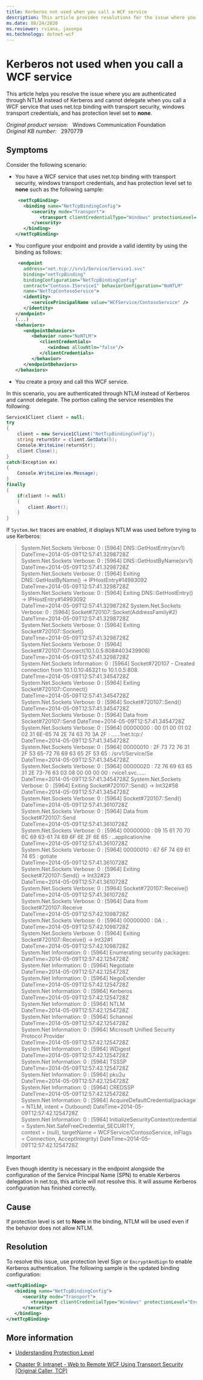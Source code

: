 ```yaml
---
title: Kerberos not used when you call a WCF service
description: This article provides resolutions for the issue where you are authenticated through NTLM instead of Kerberos and cannot delegate when you call a WCF service that uses net.tcp binding with transport security, windows transport credentials, and has protection level set to none.
ms.date: 08/24/2020
ms.reviewer: rviana, jasonpa
ms.technology: dotnet-wcf
---
```

# Kerberos not used when you call a WCF service

This article helps you resolve the issue where you are authenticated through NTLM instead of Kerberos and cannot delegate when you call a WCF service that uses net.tcp binding with transport security, windows transport credentials, and has protection level set to **none**.

_Original product version:_ &nbsp; Windows Communication Foundation  
_Original KB number:_ &nbsp; 2970779

## Symptoms

Consider the following scenario:

- You have a WCF service that uses net.tcp binding with transport security, windows transport credentials, and has protection level set to **none** such as the following sample:

    ```xml
     <netTcpBinding>
       <binding name="NetTcpBindingConfig">
          <security mode="Transport">
             <transport clientCredentialType="Windows" protectionLevel="None" />
          </security>
       </binding>
    </netTcpBinding>
    ```

- You configure your endpoint and provide a valid identity by using the binding as follows:

    ```xml
     <endpoint
       address="net.tcp://srv1/Service/Service1.svc"
       binding="netTcpBinding"
       bindingConfiguration="NetTcpBindingConfig"
       contract="Contoso.IService1" behaviorConfiguration="NoNTLM"
       name="NetTcpContosoService">
       <identity>
          <servicePrincipalName value="WCFService/ContosoService" />
       </identity>
    </endpoint>
    (...)
    <behaviors>
       <endpointBehaviors>
          <behavior name="NoNTLM">
             <clientCredentials>
                <windows allowNtlm="false"/>
             </clientCredentials>
          </behavior>
       </endpointBehaviors>
    </behaviors>
    ```

- You create a proxy and call this WCF service.

In this scenario, you are authenticated through NTLM instead of Kerberos and cannot delegate. The portion calling the service resembles the following:

```csharp
Service1Client client = null;
try
{
    client = new Service1Client("NetTcpBindingConfig");
    string returnStr = client.GetData(5);
    Console.WriteLine(returnStr);
    client.Close();
}
catch(Exception ex)
{
    Console.WriteLine(ex.Message);
}
finally
{
    if(client != null)
    {
        client.Abort();
    }
}
```

If `System.Net` traces are enabled, it displays NTLM was used before trying to use Kerberos:

> System.Net.Sockets Verbose: 0 : [5964] DNS::GetHostEntry(srv1)  
DateTime=2014-05-09T12:57:41.3298728Z  
System.Net.Sockets Verbose: 0 : [5964] DNS::GetHostByName(srv1)  
DateTime=2014-05-09T12:57:41.3298728Z  
System.Net.Sockets Verbose: 0 : [5964] Exiting DNS::GetHostByName() -> IPHostEntry#14993092  
DateTime=2014-05-09T12:57:41.3298728Z  
System.Net.Sockets Verbose: 0 : [5964] Exiting DNS::GetHostEntry() -> IPHostEntry#14993092  
DateTime=2014-05-09T12:57:41.3298728Z
System.Net.Sockets Verbose: 0 : [5964] Socket#720107::Socket(AddressFamily#2)  
DateTime=2014-05-09T12:57:41.3298728Z  
System.Net.Sockets Verbose: 0 : [5964] Exiting Socket#720107::Socket()  
DateTime=2014-05-09T12:57:41.3298728Z  
System.Net.Sockets Verbose: 0 : [5964] Socket#720107::Connect(10.1.0.5:808#403439906)  
DateTime=2014-05-09T12:57:41.3298728Z  
System.Net.Sockets Information: 0 : [5964] Socket#720107 - Created connection from 10.1.0.10:46321 to 10.1.0.5:808.  
DateTime=2014-05-09T12:57:41.3454728Z  
System.Net.Sockets Verbose: 0 : [5964] Exiting Socket#720107::Connect()  
DateTime=2014-05-09T12:57:41.3454728Z  
System.Net.Sockets Verbose: 0 : [5964] Socket#720107::Send()  
DateTime=2014-05-09T12:57:41.3454728Z  
System.Net.Sockets Verbose: 0 : [5964] Data from Socket#720107::Send
DateTime=2014-05-09T12:57:41.3454728Z  
System.Net.Sockets Verbose: 0 : [5964] 00000000 : 00 01 00 01 02 02 31 6E-65 74 2E 74 63 70 3A 2F : ......1net.tcp:/  
DateTime=2014-05-09T12:57:41.3454728Z  
System.Net.Sockets Verbose: 0 : [5964] 00000010 : 2F 73 72 76 31 2F 53 65-72 76 69 63 65 2F 53 65 : /srv1/Service/Se  
DateTime=2014-05-09T12:57:41.3454728Z  
System.Net.Sockets Verbose: 0 : [5964] 00000020 : 72 76 69 63 65 31 2E 73-76 63 03 08 00 00 00 00 : rvice1.svc......  
DateTime=2014-05-09T12:57:41.3454728Z
System.Net.Sockets Verbose: 0 : [5964] Exiting Socket#720107::Send() -> Int32#58  
DateTime=2014-05-09T12:57:41.3454728Z  
System.Net.Sockets Verbose: 0 : [5964] Socket#720107::Send()  
DateTime=2014-05-09T12:57:41.3610728Z  
System.Net.Sockets Verbose: 0 : [5964] Data from Socket#720107::Send  
DateTime=2014-05-09T12:57:41.3610728Z  
System.Net.Sockets Verbose: 0 : [5964] 00000000 : 09 15 61 70 70 6C 69 63-61 74 69 6F 6E 2F 6E 65 : ..application/ne  
DateTime=2014-05-09T12:57:41.3610728Z  
System.Net.Sockets Verbose: 0 : [5964] 00000010 : 67 6F 74 69 61 74 65 : gotiate  
DateTime=2014-05-09T12:57:41.3610728Z  
System.Net.Sockets Verbose: 0 : [5964] Exiting Socket#720107::Send() -> Int32#23  
DateTime=2014-05-09T12:57:41.3610728Z  
System.Net.Sockets Verbose: 0 : [5964] Socket#720107::Receive()  
DateTime=2014-05-09T12:57:41.3610728Z  
System.Net.Sockets Verbose: 0 : [5964] Data from Socket#720107::Receive  
DateTime=2014-05-09T12:57:42.1098728Z  
System.Net.Sockets Verbose: 0 : [5964] 00000000 : 0A : .  
DateTime=2014-05-09T12:57:42.1098728Z  
System.Net.Sockets Verbose: 0 : [5964] Exiting Socket#720107::Receive() -> Int32#1  
DateTime=2014-05-09T12:57:42.1098728Z  
System.Net Information: 0 : [5964] Enumerating security packages:  
DateTime=2014-05-09T12:57:42.1254728Z  
System.Net Information: 0 : [5964] Negotiate  
DateTime=2014-05-09T12:57:42.1254728Z  
System.Net Information: 0 : [5964] NegoExtender  
DateTime=2014-05-09T12:57:42.1254728Z  
System.Net Information: 0 : [5964] Kerberos  
DateTime=2014-05-09T12:57:42.1254728Z  
System.Net Information: 0 : [5964] NTLM  
DateTime=2014-05-09T12:57:42.1254728Z  
System.Net Information: 0 : [5964] Schannel  
DateTime=2014-05-09T12:57:42.1254728Z  
System.Net Information: 0 : [5964] Microsoft Unified Security Protocol Provider  
DateTime=2014-05-09T12:57:42.1254728Z  
System.Net Information: 0 : [5964] WDigest  
DateTime=2014-05-09T12:57:42.1254728Z  
System.Net Information: 0 : [5964] TSSSP  
DateTime=2014-05-09T12:57:42.1254728Z  
System.Net Information: 0 : [5964] pku2u  
DateTime=2014-05-09T12:57:42.1254728Z  
System.Net Information: 0 : [5964] CREDSSP  
DateTime=2014-05-09T12:57:42.1254728Z  
System.Net Information: 0 : [5964] AcquireDefaultCredential(package = NTLM, intent = Outbound)
DateTime=2014-05-09T12:57:42.1254728Z  
System.Net Information: 0 : [5964] InitializeSecurityContext(credential = System.Net.SafeFreeCredential_SECURITY,  
context = (null), targetName = WCFService/ContosoService, inFlags = Connection, AcceptIntegrity)
DateTime=2014-05-09T12:57:42.1254728Z

> [!IMPORTANT]
> Even though identity is necessary in the endpoint alongside the configuration of the Service Principal Name (SPN) to enable Kerberos delegation in net.tcp, this article will not resolve this. It will assume Kerberos configuration has finished correctly.

## Cause

If protection level is set to **None** in the binding, NTLM will be used even if the behavior does not allow NTLM.

## Resolution

To resolve this issue, use protection level Sign or `EncryptAndSign` to enable Kerberos authentication. The following sample is the updated binding configuration:

```xml
<netTcpBinding>
   <binding name="NetTcpBindingConfig">
      <security mode="Transport">
         <transport clientCredentialType="Windows" protectionLevel="EncryptAndSign" />
      </security>
   </binding>
</netTcpBinding>
```

## More information

- [Understanding Protection Level](/dotnet/framework/wcf/understanding-protection-level)

- [Chapter 9: Intranet - Web to Remote WCF Using Transport Security (Original Caller, TCP)](/previous-versions/msp-n-p/ff648998(v=pandp.10))
